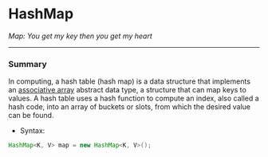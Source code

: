# HashMap
*Map: You get my key then you get my heart*

---  
### Summary  
In computing, a hash table (hash map) is a data structure that implements an 
[associative array](https://en.wikipedia.org/wiki/Associative_array) abstract data type, 
a structure that can map keys to values. A hash table uses a hash function to compute an index, 
also called a hash code, into an array of buckets or slots, from which the desired value can be found.

- Syntax:
```java
HashMap<K, V> map = new HashMap<K, V>();  
```
